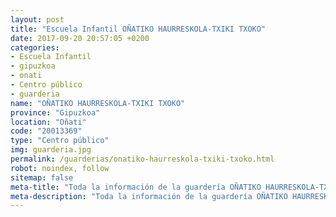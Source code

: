 ```yaml
---
layout: post
title: "Escuela Infantil OÑATIKO HAURRESKOLA-TXIKI TXOKO"
date: 2017-09-20 20:57:05 +0200
categories:
- Escuela Infantil
- gipuzkoa
- onati
- Centro público
- guarderia
name: "OÑATIKO HAURRESKOLA-TXIKI TXOKO"
province: "Gipuzkoa"
location: "Oñati"
code: "20013369"
type: "Centro público"
img: guarderia.jpg
permalink: /guarderias/onatiko-haurreskola-txiki-txoko.html
robot: noindex, follow
sitemap: false
meta-title: "Toda la información de la guardería OÑATIKO HAURRESKOLA-TXIKI TXOKO"
meta-description: "Toda la información de la guardería OÑATIKO HAURRESKOLA-TXIKI TXOKO"
---
```

